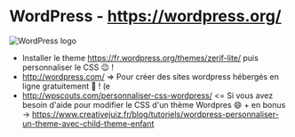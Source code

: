 # WordPress - https://wordpress.org/

![WordPress logo](http://www.tonwebmarketing.fr/wp-content/uploads/2010/08/wordpress-logo.jpg)

* Installer le theme https://fr.wordpress.org/themes/zerif-lite/ puis personnaliser le CSS :wink: !
* http://wordpress.com/ => Pour créer des sites wordpress hébergés en ligne gratuitement :slightly_smiling_face: ! (e
* http://wpscouts.com/personnaliser-css-wordpress/ <= Si vous avez besoin d'aide pour modifier le CSS d'un thème Wordpres :smile: + en bonus -> https://www.creativejuiz.fr/blog/tutoriels/wordpress-personnaliser-un-theme-avec-child-theme-enfant
